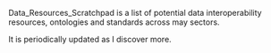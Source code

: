 Data_Resources_Scratchpad is a list of potential data interoperability resources, ontologies and standards across may sectors. 

It is periodically updated as I discover more. 

